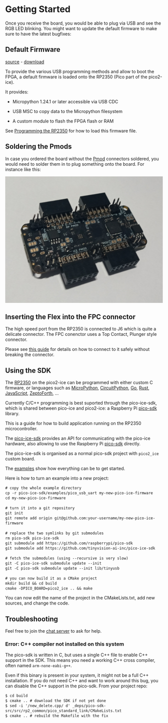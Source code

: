 # Getting Started

Once you receive the board, you would be able to plug via USB and see the RGB LED blinking.
You might want to update the default firmware to make sure to have the latest bugfixes:


## Default Firmware

[source](https://github.com/tinyvision-ai-inc/pico-ice-micropython) -
[download](https://github.com/tinyvision-ai-inc/pico-ice-micropython/releases)

To provide the various USB programming methods and allow to boot the FPGA, a
default firmware is loaded onto the RP2350 (Pico part of the pico2-ice).

It provides:

- Micropython 1.24.1 or later accessible via USB CDC

- USB MSC to copy data to the Micropython filesystem

- A custom module to flash the FPGA flash or RAM

See [Programming the RP2350](md_programming__the__mcu.html) for how to load this firmware file.


## Soldering the Pmods

In case you ordered the board without the [Pmod](md_pmods.html) connectors soldered,
you would need to solder them in to plug something onto the board.
For instance like this:

![pmod install after soldering](images/pico_ice_pmod_install.jpg)

## Inserting the Flex into the FPC connector

The high speed port from the RP2350 is connected to J6 which is quite a delicate connector. The FPC conenctor uses a Top Contact, Plunger style connector.

Please see [this guide](https://www.mouser.com/pdfdocs/ENG_DS_1-1773959-6-flexible-printed-circuit-con_1018.pdf) for details on how to connect to it safely without breaking the connector.


## Using the SDK

The [RP2350](https://www.raspberrypi.com/products/rp2350/) on the
pico2-ice can be programmed with either custom C firmware, or languages such as
[MicroPython](https://micropython.org/download/RPI_PICO2/),
[CircuitPython](https://circuitpython.org/board/raspberry_pi_pico2/),
[Go](https://tinygo.org/docs/reference/microcontrollers/pico2/),
[Rust](https://docs.rs/rp2-hal/latest/rp2_hal/),
[JavaScript](https://kalumajs.org/),
[ZeptoForth](https://github.com/tabemann/zeptoforth),
...

Currently C/C++ programming is best suported through the pico-ice-sdk, which is shared between pico-ice and pico2-ice:
a Raspberry Pi [pico-sdk](https://github.com/raspberrypi/pico-sdk/) library.

This is a guide for how to build application running on the RP2350 microcontroller.

The [pico-ice-sdk](https://github.com/tinyvision-ai-inc/pico-ice-sdk/tree/pico2-ice_develop) provides an API for communicating with the pico-ice hardware, also allowing to use the Raspberry Pi [pico-sdk](https://github.com/raspberrypi/pico-sdk/) directly.

The pico-ice-sdk is organised as a normal pico-sdk project with `pico2_ice` custom board.

The [examples](https://github.com/tinyvision-ai-inc/pico-ice-sdk/tree/pico2-ice_develop/examples) show how everything can be to get started.

Here is how to turn an example into a new project:

    # copy the whole example directory
    cp -r pico-ice-sdk/examples/pico_usb_uart my-new-pico-ice-firmware
    cd my-new-pico-ice-firmware

    # turn it into a git repository
    git init
    git remote add origin git@github.com:your-username/my-new-pico-ice-firmware

    # replace the two symlinks by git submodules
    rm pico-sdk pico-ice-sdk
    git submodule add https://github.com/raspberrypi/pico-sdk
    git submodule add https://github.com/tinyvision-ai-inc/pico-ice-sdk

    # fetch the submodules (using --recursive is very slow)
    git -C pico-ice-sdk submodule update --init
    git -C pico-sdk submodule update --init lib/tinyusb

    # you can now build it as a CMake project
    mkdir build && cd build
    cmake -DPICO_BOARD=pico2_ice .. && make

You can now edit the name of the project in the CMakeLists.txt, add new sources, and change the code.


## Troubleshooting

Feel free to join the [chat server](https://discord.gg/sb2kwc66) to ask for help.


### Error: C++ compiler not installed on this system

The pico-sdk is written in C, but uses a single C++ file to enable C++ support in the SDK.
This means you need a working C++ cross compiler, often named `arm-none-eabi-g++`.

Even if this binary is present in your system, it might not be a full C++ installation.
If you do not need C++ and want to work around this bug, you can disable the C++ support
in the pico-sdk. From your project repo:

    $ cd build
    $ cmake .. # download the SDK if not yet done
    $ sed -i '/new_delete.cpp/ d' _deps/pico-sdk-src/src/rp2_common/pico_standard_link/CMakeLists.txt
    $ cmake .. # rebuild the Makefile with the fix
